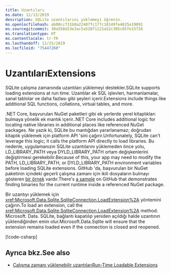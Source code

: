 ```yaml
---
title: Uzantıları
ms.date: 12/13/2019
description: SQLite uzantılarını yüklemeyi öğrenin.
ms.openlocfilehash: ab00ccf31b8a22407fc177c18149fe4825a19091
ms.sourcegitcommit: 30a558d23e3ac5a52071121a52c305c85fe15726
ms.translationtype: HT
ms.contentlocale: tr-TR
ms.lasthandoff: 12/25/2019
ms.locfileid: "75447260"
---
```

# <a name="extensions"></a><span data-ttu-id="69a02-103">Uzantıları</span><span class="sxs-lookup"><span data-stu-id="69a02-103">Extensions</span></span>

<span data-ttu-id="69a02-104">SQLite çalışma zamanında uzantıları yüklemeyi destekler.</span><span class="sxs-lookup"><span data-stu-id="69a02-104">SQLite supports loading extensions at run time.</span></span> <span data-ttu-id="69a02-105">Uzantılar ek SQL işlevleri, harmanlamalar, sanal tablolar ve daha fazlası gibi şeyleri içerir.</span><span class="sxs-lookup"><span data-stu-id="69a02-105">Extensions include things like additional SQL functions, collations, virtual tables, and more.</span></span>

<span data-ttu-id="69a02-106">.NET Core, başvurulan NuGet paketleri gibi ek yerlerde yerel kitaplıkları bulmaya yönelik ek mantık içerir.</span><span class="sxs-lookup"><span data-stu-id="69a02-106">.NET Core includes additional logic for locating native libraries in additional places like referenced NuGet packages.</span></span> <span data-ttu-id="69a02-107">Ne yazık ki, SQLite bu mantığdan yararlanamaz; doğrudan kitaplık yüklemek için platform API 'sini çağırır.</span><span class="sxs-lookup"><span data-stu-id="69a02-107">Unfortunately, SQLite can't leverage this logic; it calls the platform API directly to load libraries.</span></span> <span data-ttu-id="69a02-108">Bu nedenle, uygulamanızın SQLite uzantılarını yüklemeden önce yolu, LD_LIBRARY_PATH veya DYLD_LIBRARY_PATH ortam değişkenlerini değiştirmesi gerekebilir.</span><span class="sxs-lookup"><span data-stu-id="69a02-108">Because of this, your app may need to modify the PATH, LD_LIBRARY_PATH, or DYLD_LIBRARY_PATH environment variables before loading SQLite extensions.</span></span> <span data-ttu-id="69a02-109">GitHub 'da, başvurulan bir NuGet paketinin içindeki geçerli çalışma zamanı için ikili dosyaların bulmayı gösteren [bir örnek](https://github.com/dotnet/samples/blob/master/samples/snippets/standard/data/sqlite/ExtensionsSample/Program.cs) vardır.</span><span class="sxs-lookup"><span data-stu-id="69a02-109">There's [a sample](https://github.com/dotnet/samples/blob/master/samples/snippets/standard/data/sqlite/ExtensionsSample/Program.cs) on GitHub that demonstrates finding binaries for the current runtime inside a referenced NuGet package.</span></span>

<span data-ttu-id="69a02-110">Bir uzantıyı yüklemek için <xref:Microsoft.Data.Sqlite.SqliteConnection.LoadExtension%2A> yöntemini çağırın.</span><span class="sxs-lookup"><span data-stu-id="69a02-110">To load an extension, call the <xref:Microsoft.Data.Sqlite.SqliteConnection.LoadExtension%2A> method.</span></span> <span data-ttu-id="69a02-111">Microsoft. Data. SQLite, bağlantı kapatılıp yeniden açıldığı halde uzantının yüklendiğinden emin olur.</span><span class="sxs-lookup"><span data-stu-id="69a02-111">Microsoft.Data.Sqlite will ensure that the extension remains loaded even if the connection is closed and reopened.</span></span>

[!code-csharp[](../../../../samples/snippets/standard/data/sqlite/ExtensionsSample/Program.cs?name=snippet_LoadExtension)]

## <a name="see-also"></a><span data-ttu-id="69a02-112">Ayrıca bkz.</span><span class="sxs-lookup"><span data-stu-id="69a02-112">See also</span></span>

* [<span data-ttu-id="69a02-113">Çalışma zamanı yüklenebilir uzantıları</span><span class="sxs-lookup"><span data-stu-id="69a02-113">Run-Time Loadable Extensions</span></span>](https://www.sqlite.org/loadext.html)

